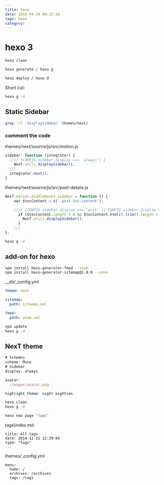 ```yaml
---
title: hexo
date: 2016-04-29 09:21:34
tags: hexo
category:
---
```


# hexo 3

```bash
hexo clean
```

```bash
hexo generate / hexo g
```

```bash
hexo deploy / hexo d
```

Short cut:
```bash
hexo g -d
```

## Static Sidebar

```bash
grep -rl 'displaySidebar' themes/next/
```

### comment the code

themes/next/source/js/src/motion.js
```js
sidebar: function (integrator) {
  //if (CONFIG.sidebar.display === 'always') {
    NexT.utils.displaySidebar();
  //}
  integrator.next();
}
```

themes/next/source/js/src/post-details.js
```js
NexT.motion.middleWares.sidebar = function () {
    var $tocContent = $('.post-toc-content');

    //if (CONFIG.sidebar.display === 'post' || CONFIG.sidebar.display === 'always') {
      if ($tocContent.length > 0 && $tocContent.html().trim().length > 0) {
        NexT.utils.displaySidebar();
      }
    //}
};
```

```bash
hexo g -d
```

## add-on for hexo

```bash
npm install hexo-generator-feed --save
npm install hexo-generator-sitemap@1.0.0 --save
```

__dir/_config.yml
```yml
theme: next

sitemap:
  path: sitemap.xml

feed:
  path: atom.xml
```

```bash
npm update
hexo g -d
```

## NexT theme

```js
# Schemes
scheme: Muse
# Sidebar
display: always

avatar:
  /images/avatar.png

highlight_theme: night eighties
```

```bash
hexo clean
hexo g -d
```

```bash
hexo new page "tags"
```

tags\index.md
```
title: All tags
date: 2014-12-22 12:39:04
type: "tags"
---
```

themes/_config.yml
```
menu:
  home: /
  archives: /archives
  tags: /tags
```